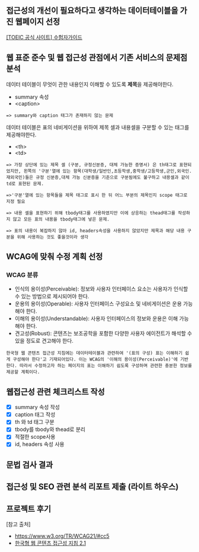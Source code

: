 ## 접근성의 개선이 필요하다고 생각하는 데이터테이블을 가진 웹페이지 선정
[[TOEIC 공식 사이트] 수험자가이드](https://exam.toeic.co.kr/common/template/viewContents.php?contentsCode=36)

## 웹 표준 준수 및 웹 접근성 관점에서 기존 서비스의 문제점 분석
데이터 테이블이 무엇이 관한 내용인지 이해할 수 있도록 <b>제목</b>을 제공해야한다.
  - summary 속성 
  - \<caption>
```
=> summary와 caption 태그가 존재하지 않는 문제
```  

데이터 테이블은 표의 네비게이션을 위하여 제목 셀과 내용셀을 구분할 수 있는 태그를 제공해야한다.
  - \<th>
  - \<td>
```
=> 가장 상단에 있는 제목 셀 (구분, 규정신분증, 대체 가능한 증명서) 은 th태그로 표현되었지만, 왼쪽의 '구분'열에 있는 항목(대학생/일반인,초등학생,중학생/고등학생,군인,외국인.재외국민)들은 규정 신분증,대체 가능 신분증을 기준으로 구분됨에도 불구하고 내용셀과 같이 td로 표현된 문제. 

=>'구분'열에 있는 항목들을 제목 태그로 표시 한 뒤 어느 부분의 제목인지 scope 태그로 지정 필요

=> 내용 셀을 표현하기 위해 tbody태그를 사용하였지만 이에 상응하는 thead태그를 작성하지 않고 모든 표의 내용을 tbody태그에 넣은 문제. 

=> 표의 내용이 복잡하지 않아 id, headers속성을 사용하지 않았지만 제목과 해당 내용 구분을 위해 사용하는 것도 좋을것이라 생각
```

## WCAG에 맞춰 수정 계획 선정
### WCAG 분류
- 인식의 용이성(Perceivable): 정보와 사용자 인터페이스 요소는 사용자가 인식할 수 있는 방법으로 제시되어야 한다.
- 운용의 용이성(Operable): 사용자 인터페이스 구성요소 및 네비게이션은 운용 가능해야 한다.
- 이해의 용이성(Understandable): 사용자 인터페이스의 정보와 운용은 이해 가능해야 한다.
- 견고성(Robust): 콘텐츠는 보조공학을 포함한 다양한 사용자 에이전트가 해석할 수 있을 정도로 견고해야 한다.

```
한국형 웹 콘텐츠 접근성 지침에는 데이터테이블과 관련하여 '(표의 구성) 표는 이해하기 쉽게 구성해야 한다'고 기재되어있다. 이는 WCAG의 '이해의 용이성(Perceivable)'에 기반 한다. 따라서 수정하고자 하는 페이지의 표는 이해하기 쉽도록 구성하며 관련한 충분한 정보를 제공할 계획이다.
```

## 웹접근성 관련 체크리스트 작성
- [x] summary 속성 작성
- [x] caption 태그 작성
- [x] th 와 td 태그 구분
- [x] tbody를 tbody와 thead로 분리
- [x] 적절한 scope사용
- [x] id, headers 속성 사용

## 문법 검사 결과

## 접근성 및 SEO 관련 분석 리포트 제출 (라이트 하우스)

## 프로젝트 후기

[참고 출처]
- https://www.w3.org/TR/WCAG21/#cc5
- [한국형 웹 콘텐츠 접근성 지침 2.1](http://www.kwacc.or.kr/Board/DataFile/669/Detail?page=1)